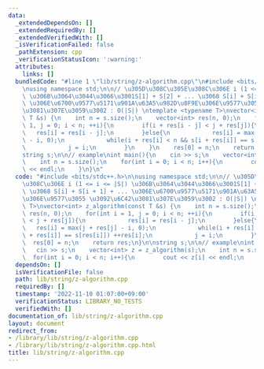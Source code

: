 ```yaml
---
data:
  _extendedDependsOn: []
  _extendedRequiredBy: []
  _extendedVerifiedWith: []
  _isVerificationFailed: false
  _pathExtension: cpp
  _verificationStatusIcon: ':warning:'
  attributes:
    links: []
  bundledCode: "#line 1 \"lib/string/z-algorithm.cpp\"\n#include <bits/stdc++.h>\n\
    \nusing namespace std;\n\n// \u305D\u308C\u305E\u308C\u306E i (1 <= i <= |S|)\
    \ \u306B\u3064\u3044\u3066\u3001S[1] + S[2] + ... \u3068 S[i] + S[i + 1] + ...\
    \ \u306E\u6700\u9577\u5171\u901A\u63A5\u982D\u8F9E\u306E\u9577\u3055 \u3092\u6C42\
    \u3081\u307E\u3059\u3002 : O(|S|) \ntemplate <typename T>\nvector<int> z_algorithm(const\
    \ T &s) {\n    int n = s.size();\n    vector<int> res(n, 0);\n    for(int i =\
    \ 1, j = 0; i < n; ++i){\n        if(i + res[i - j] < j + res[j]){\n         \
    \   res[i] = res[i - j];\n        }else{\n            res[i] = max(j + res[j]\
    \ - i, 0);\n            while(i + res[i] < n && s[i + res[i]] == s[res[i]]) ++res[i];\n\
    \            j = i;\n        }\n    }\n    res[0] = n;\n    return res;\n}\n\n\
    string s;\n\n// example\nint main(){\n    cin >> s;\n    vector<int> z = z_algorithm(s);\n\
    \    int n = s.size();\n    for(int i = 0; i < n; i++){\n        cout << z[i]\
    \ << endl;\n    }\n}\n"
  code: "#include <bits/stdc++.h>\n\nusing namespace std;\n\n// \u305D\u308C\u305E\
    \u308C\u306E i (1 <= i <= |S|) \u306B\u3064\u3044\u3066\u3001S[1] + S[2] + ...\
    \ \u3068 S[i] + S[i + 1] + ... \u306E\u6700\u9577\u5171\u901A\u63A5\u982D\u8F9E\
    \u306E\u9577\u3055 \u3092\u6C42\u3081\u307E\u3059\u3002 : O(|S|) \ntemplate <typename\
    \ T>\nvector<int> z_algorithm(const T &s) {\n    int n = s.size();\n    vector<int>\
    \ res(n, 0);\n    for(int i = 1, j = 0; i < n; ++i){\n        if(i + res[i - j]\
    \ < j + res[j]){\n            res[i] = res[i - j];\n        }else{\n         \
    \   res[i] = max(j + res[j] - i, 0);\n            while(i + res[i] < n && s[i\
    \ + res[i]] == s[res[i]]) ++res[i];\n            j = i;\n        }\n    }\n  \
    \  res[0] = n;\n    return res;\n}\n\nstring s;\n\n// example\nint main(){\n \
    \   cin >> s;\n    vector<int> z = z_algorithm(s);\n    int n = s.size();\n  \
    \  for(int i = 0; i < n; i++){\n        cout << z[i] << endl;\n    }\n}\n"
  dependsOn: []
  isVerificationFile: false
  path: lib/string/z-algorithm.cpp
  requiredBy: []
  timestamp: '2022-11-10 01:07:00+09:00'
  verificationStatus: LIBRARY_NO_TESTS
  verifiedWith: []
documentation_of: lib/string/z-algorithm.cpp
layout: document
redirect_from:
- /library/lib/string/z-algorithm.cpp
- /library/lib/string/z-algorithm.cpp.html
title: lib/string/z-algorithm.cpp
---
```

